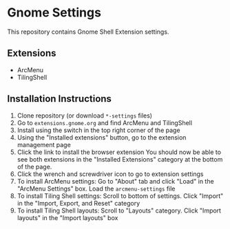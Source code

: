 # Gnome Settings
This repository contains Gnome Shell Extension settings.
## Extensions
- ArcMenu
- TilingShell
## Installation Instructions
1. Clone repository (or download `*-settings` files)
2. Go to `extensions.gnome.org` and find ArcMenu and TilingShell
3. Install using the switch in the top right corner of the page
4. Using the "Installed extensions" button, go to the extension management page
5. Click the link to install the browser extension
You should now be able to see both extensions in the "Installed Extensions" category at the bottom of the page.
6. Click the wrench and screwdriver icon to go to extension settings
7. To install ArcMenu settings: Go to "About" tab and click "Load" in the "ArcMenu Settings" box. Load the `arcmenu-settings` file
8. To install Tiling Shell settings: Scroll to bottom of settings. Click "Import" in the "Import, Export, and Reset" category
9. To install Tiling Shell layouts: Scroll to "Layouts" category. Click "Import layouts" in the "Import layouts" box
